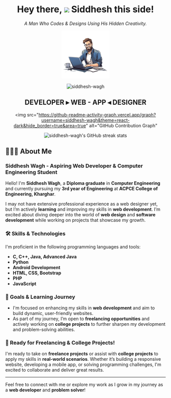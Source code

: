 <div align="center">
	
<h1 align="center">Hey there, <img src="https://raw.githubusercontent.com/MartinHeinz/MartinHeinz/master/wave.gif" width="40px"> Siddhesh this side!</h1>

<p><em>A Man Who Codes & Designs Using His Hidden Creativity.</em></p>

<a href="#"><img src="assets/profile.png" width="150"></a>
<p align="center">
    <img src="https://komarev.com/ghpvc/?username=siddhesh-wagh&label=Profile%20views&color=0e75b6&style=flat" alt="siddhesh-wagh" />
</p>

<h2 align="center">DEVELOPER ▸ WEB - APP ◂ DESIGNER</h2>

<!-- GitHub Contribution Graph -->
<img src="https://github-readme-activity-graph.vercel.app/graph?username=siddhesh-wagh&theme=react-dark&hide_border=true&area=true" alt="GitHub Contribution Graph" 

![siddhesh-wagh's GitHub streak stats](https://github-readme-streak-stats.herokuapp.com/?user=siddhesh-wagh&border=true&border_color=00ACC1&theme=algolia&disable_animations=true)

</div>

## 🙋🏻‍♂️ About Me

### **Siddhesh Wagh - Aspiring Web Developer & Computer Engineering Student**

Hello! I'm **Siddhesh Wagh**, a **Diploma graduate** in **Computer Engineering** and currently pursuing my **3rd year of Engineering** at **ACPCE College of Engineering, Kharghar**.

I may not have extensive professional experience as a web designer yet, but I’m actively **learning** and improving my skills in **web development**. I’m excited about diving deeper into the world of **web design** and **software development** while working on projects that showcase my growth.

### 🛠️ Skills & Technologies

I'm proficient in the following programming languages and tools:
- **C, C++, Java, Advanced Java**
- **Python**
- **Android Development**
- **HTML, CSS, Bootstrap**
- **PHP**
- **JavaScript**

### 🎯 Goals & Learning Journey

- I'm focused on enhancing my skills in **web development** and aim to build dynamic, user-friendly websites.
- As part of my journey, I’m open to **freelancing opportunities** and actively working on **college projects** to further sharpen my development and problem-solving abilities.

### 💼 Ready for Freelancing & College Projects!

I'm ready to take on **freelance projects** or assist with **college projects** to apply my skills in **real-world scenarios**. Whether it’s building a responsive website, developing a mobile app, or solving programming challenges, I'm excited to collaborate and deliver great results.

---

Feel free to connect with me or explore my work as I grow in my journey as a **web developer** and **problem solver**!
